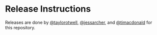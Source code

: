 # Release Instructions

Releases are done by [@taylorotwell](https://github.com/taylorotwell), [@jessarcher](https://github.com/jessarcher), and [@timacdonald](https://github.com/timacdonald) for this repository.
